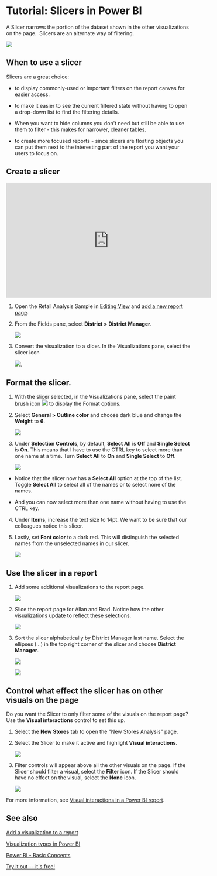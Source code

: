 ﻿<properties
   pageTitle="Tutorial: Slicers in Power BI"
   description="Tutorial: Slicers in Power BI"
   services="powerbi"
   documentationCenter=""
   authors="mihart"
   manager="mblythe"
   backup=""
   editor=""
   tags=""
   featuredVideoId="ek03amXuMQw"
   qualityFocus="identified"
   qualityDate=""/>

<tags
   ms.service="powerbi"
   ms.devlang="NA"
   ms.topic="article"
   ms.tgt_pltfrm="NA"
   ms.workload="powerbi"
   ms.date="05/10/2016"
   ms.author="mihart"/>

# Tutorial: Slicers in Power BI  

A Slicer narrows the portion of the dataset shown in the other visualizations on the page.  Slicers are an alternate way of filtering.  

  ![](media/powerbi-service-tutorial-slicers/PBI_slicer.png)

## When to use a slicer  
Slicers are a great choice:

-   to display commonly-used or important filters on the report canvas for easier access.

-   to make it easier to see the current filtered state without having to open a drop-down list to find the filtering details.

- When you want to hide columns you don't need but still be able to use them to filter - this makes for narrower, cleaner tables.

- to create more focused reports - since slicers are floating objects you can put them next to the interesting part of the report you want your users to focus on.

## Create a slicer

<iframe width="560" height="315" src="https://www.youtube.com/embed/ek03amXuMQw?list=PL1N57mwBHtN0JFoKSR0n-tBkUJHeMP2cP" frameborder="0" allowfullscreen></iframe>


1.  Open the Retail Analysis Sample in [Editing View](powerbi-service-interact-with-a-report-in-editing-view.md) and [add a new report page](powerbi-service-add-a-page-to-a-report.md).

2. From the Fields pane, select **District > District Manager**. 

    ![](media/powerbi-service-tutorial-slicers/PBI_Slicer_chartFirst.png)

3.  Convert the visualization to a slicer. In the Visualizations pane, select the slicer icon

    ![](media/powerbi-service-tutorial-slicers/PBI_Slicer_select.png).

## Format the slicer.

1. With the slicer selected, in the Visualizations pane, select the paint brush icon ![](media/powerbi-service-tutorial-slicers/PBI_paintbrush.png) to display the Format options.

2. Select **General > Outline color** and choose dark blue and change the **Weight** to **6**.

    ![](media/powerbi-service-tutorial-slicers/PBI_slicer_outline2.png)

3. Under **Selection Controls**, by default, **Select All** is **Off** and **Single Select** is **On**. This means that I have to use the CTRL key to select more than one name at a time. Turn **Select All** to **On** and **Single Select** to **Off**.

    ![](media/powerbi-service-tutorial-slicers/PBI_slicer_selectionControls2.png)

  - Notice that the slicer now has a **Select All** option at the top of the list. Toggle **Select All** to select all of the names or to select none of the names.

  - And you can now select more than one name without having to use the CTRL key.

4. Under **Items**, increase the text size to 14pt.  We want to be sure that our colleagues notice this slicer.

5. Lastly, set **Font color** to a dark red.  This will distinguish the selected names from the unselected names in our slicer.

    ![](media/powerbi-service-tutorial-slicers/PBI_slicer_font2.png)


## Use the slicer in a report

1. Add some additional visualizations to the report page.

    ![](media/powerbi-service-tutorial-slicers/PBI_slicers_added.png)

2. Slice the report page for Allan and Brad. Notice how the other visualizations update to reflect these selections.

    ![](media/powerbi-service-tutorial-slicers/PBI_slicers_sliced.png)

3. Sort the slicer alphabetically by District Manager last name.  Select the ellipses (...) in the top right corner of the slicer and choose **District Manager**.

    ![](media/powerbi-service-tutorial-slicers/PBI_slicer_sort2.png)

    ![](media/powerbi-service-tutorial-slicers/PBI_slicer_sorted.png)

## Control what effect the slicer has on other visuals on the page

Do you want the Slicer to only filter some of the visuals on the report page?  Use the **Visual interactions** control to set this up.

1. Select the **New Stores** tab to open the "New Stores Analysis" page.

2. Select the Slicer to make it active and highlight **Visual interactions**.

    ![](media/powerbi-service-tutorial-slicers/pbi-slicer-interactions.png)

2. Filter controls will appear above all the other visuals on the page. If the Slicer should filter a visual, select the **Filter** icon.  If the Slicer should have no effect on the visual, select the **None** icon.

    ![](media/powerbi-service-tutorial-slicers/filter-controls.png)

For more information, see [Visual interactions in a Power BI report](documentation/powerbi-service-visual-interactions.md).

## See also  
 [Add a visualization to a report](powerbi-service-add-visualizations-to-a-report-i.md)  

 [Visualization types in Power BI](powerbi-service-visualization-types-for-reports-and-q-and-a.md)

 [Power BI - Basic Concepts](powerbi-service-basic-concepts.md)  

[Try it out -- it's free!](https://powerbi.com/)  
